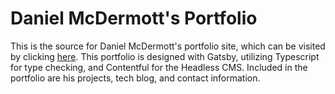 # Daniel McDermott's Portfolio

This is the source for Daniel McDermott's portfolio site, which can be visited by clicking [here](https://www.danielmcdermott.me/). This portfolio is designed with Gatsby, utilizing Typescript for type checking, and Contentful for the Headless CMS. Included in the portfolio are his projects, tech blog, and contact information.
